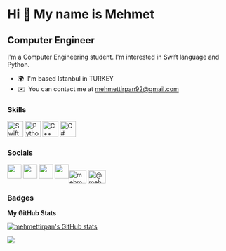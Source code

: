 Hi 👋 My name is Mehmet
=======================

Computer Engineer
-----------------

I'm a Computer Engineering student. I'm interested in Swift language and Python.

* 🌍  I'm based Istanbul in TURKEY
* ✉️  You can contact me at [mehmettirpan92@gmail.com](mailto:mehmettirpan92@gmail.com)

### Skills

<p align="left">
  <a href="https://developer.apple.com/swift/" target="_blank" rel="noreferrer"><img src="https://raw.githubusercontent.com/danielcranney/readme-generator/main/public/icons/skills/swift-colored.svg" width="36" height="36" alt="Swift" /></a>
</a>
<a href="https://www.python.org/" target="_blank" rel="noreferrer"><img src="https://raw.githubusercontent.com/danielcranney/readme-generator/main/public/icons/skills/python-colored.svg" width="36" height="36" alt="Python" /></a>
</a>
<a href="https://docs.microsoft.com/en-us/cpp/?view=msvc-170" target="_blank" rel="noreferrer"><img src="https://raw.githubusercontent.com/danielcranney/readme-generator/main/public/icons/skills/cplusplus-colored.svg" width="36" height="36" alt="C++" /></a>
<a href="https://docs.microsoft.com/en-us/dotnet/csharp/" target="_blank" rel="noreferrer"><img src="https://raw.githubusercontent.com/danielcranney/readme-generator/main/public/icons/skills/csharp-colored.svg" width="36" height="36" alt="C#" />
</p>


### Socials

<p align="left"> <a href="https://www.github.com/mehmettirpan" target="_blank" rel="noreferrer"><img src="https://raw.githubusercontent.com/danielcranney/readme-generator/main/public/icons/socials/github.svg" width="32" height="32" /></a> <a <a href="https://www.linkedin.com/in/mehmet-tırpan-41bb86105/" target="_blank" rel="noreferrer"><img src="https://raw.githubusercontent.com/danielcranney/readme-generator/main/public/icons/socials/linkedin.svg" width="32" height="32" /></a> <a href="https://www.stackoverflow.com/users/18847312/mehmet-tırpan" target="_blank" rel="noreferrer"><img src="https://raw.githubusercontent.com/danielcranney/readme-generator/main/public/icons/socials/stackoverflow.svg" width="32" height="32" /></a> <a href="https://www.twitter.com/mehmet_tirpan" target="_blank" rel="noreferrer"><img src="https://raw.githubusercontent.com/danielcranney/readme-generator/main/public/icons/socials/twitter.svg" width="32" height="32" 
<a href="https://kaggle.com/mehmettrpan" target="blank"><img align="center" src="https://raw.githubusercontent.com/rahuldkjain/github-profile-readme-generator/master/src/images/icons/Social/kaggle.svg" alt="mehmettrpan" height="30" width="40" /></a>
<a href="https://www.hackerearth.com/@mehmettirpan" target="blank"><img align="center" src="https://raw.githubusercontent.com/rahuldkjain/github-profile-readme-generator/master/src/images/icons/Social/hackerearth.svg" alt="@mehmettirpan" height="30" width="40"/></a></p>

### Badges

<b>My GitHub Stats</b>

<a href="http://www.github.com/mehmettirpan"><img src="https://github-readme-stats.vercel.app/api?username=mehmettirpan&show_icons=true&hide=prs,issues,contribs&count_private=true&title_color=0891b2&text_color=ffffff&icon_color=14b8a6&bg_color=1c1917&hide_border=true&show_icons=true" alt="mehmettirpan's GitHub stats" /></a>

<a href="http://www.github.com/mehmettirpan"><img src="https://github-readme-streak-stats.herokuapp.com/?user=mehmettirpan&stroke=ffffff&background=1c1917&ring=0891b2&fire=0891b2&currStreakNum=ffffff&currStreakLabel=0891b2&sideNums=ffffff&sideLabels=ffffff&dates=ffffff&hide_border=true" /></a>
